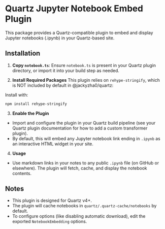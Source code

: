 # Quartz Jupyter Notebook Embed Plugin

This package provides a Quartz-compatible plugin to embed and display Jupyter notebooks (.ipynb) in your Quartz-based site.

## Installation

1. **Copy `notebook.ts`**: Ensure `notebook.ts` is present in your Quartz plugin directory, or import it into your build step as needed.

2. **Install Required Packages**
This plugin relies on `rehype-stringify`, which is NOT included by default in @jackyzha0/quartz:

Install with:
```bash
npm install rehype-stringify
```

3. **Enable the Plugin**

- Import and configure the plugin in your Quartz build pipeline (see your Quartz plugin documentation for how to add a custom transformer plugin).
- By default, this will embed any Jupyter notebook link ending in `.ipynb` as an interactive HTML widget in your site.

4. **Usage**

- Use markdown links in your notes to any public `.ipynb` file (on GitHub or elsewhere). The plugin will fetch, cache, and display the notebook contents.

## Notes
- This plugin is designed for Quartz v4+.
- The plugin will cache notebooks in `quartz/.quartz-cache/notebooks` by default.
- To configure options (like disabling automatic download), edit the exported `NotebookEmbedding` options.
